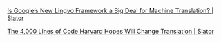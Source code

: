 
[Is Google’s New Lingvo Framework a Big Deal for Machine Translation? | Slator](https://slator.com/technology/is-googles-new-lingvo-framework-a-big-deal-for-machine-translation/)



[The 4,000 Lines of Code Harvard Hopes Will Change Translation | Slator](https://slator.com/academia/4000-lines-code-harvard-hopes-will-change-translation/)


